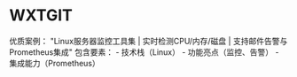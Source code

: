 # WXTGIT
优质案例： "Linux服务器监控工具集 | 实时检测CPU/内存/磁盘 | 支持邮件告警与Prometheus集成"  包含要素： - 技术栈（Linux） - 功能亮点（监控、告警） - 集成能力（Prometheus）
